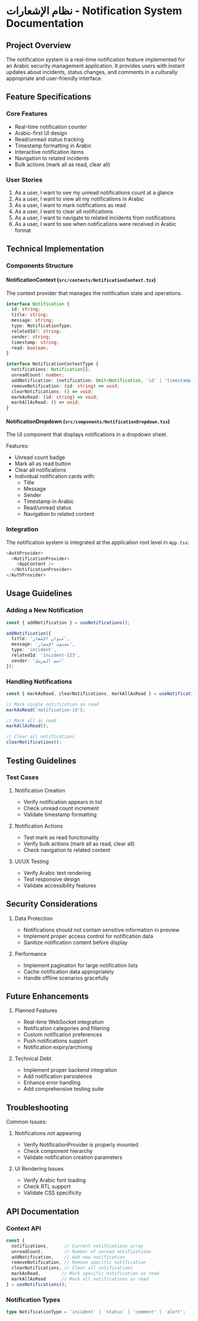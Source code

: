 # نظام الإشعارات - Notification System Documentation

## Project Overview
The notification system is a real-time notification feature implemented for an Arabic security management application. It provides users with instant updates about incidents, status changes, and comments in a culturally appropriate and user-friendly interface.

## Feature Specifications

### Core Features
- Real-time notification counter
- Arabic-first UI design
- Read/unread status tracking
- Timestamp formatting in Arabic
- Interactive notification items
- Navigation to related incidents
- Bulk actions (mark all as read, clear all)

### User Stories
1. As a user, I want to see my unread notifications count at a glance
2. As a user, I want to view all my notifications in Arabic
3. As a user, I want to mark notifications as read
4. As a user, I want to clear all notifications
5. As a user, I want to navigate to related incidents from notifications
6. As a user, I want to see when notifications were received in Arabic format

## Technical Implementation

### Components Structure

#### NotificationContext (`src/contexts/NotificationContext.tsx`)
The context provider that manages the notification state and operations.

```typescript
interface Notification {
  id: string;
  title: string;
  message: string;
  type: NotificationType;
  relatedId?: string;
  sender: string;
  timestamp: string;
  read: boolean;
}

interface NotificationContextType {
  notifications: Notification[];
  unreadCount: number;
  addNotification: (notification: Omit<Notification, 'id' | 'timestamp' | 'read'>) => void;
  removeNotification: (id: string) => void;
  clearNotifications: () => void;
  markAsRead: (id: string) => void;
  markAllAsRead: () => void;
}
```

#### NotificationDropdown (`src/components/NotificationDropdown.tsx`)
The UI component that displays notifications in a dropdown sheet.

Features:
- Unread count badge
- Mark all as read button
- Clear all notifications
- Individual notification cards with:
  - Title
  - Message
  - Sender
  - Timestamp in Arabic
  - Read/unread status
  - Navigation to related content

### Integration

The notification system is integrated at the application root level in `App.tsx`:

```typescript
<AuthProvider>
  <NotificationProvider>
    <AppContent />
  </NotificationProvider>
</AuthProvider>
```

## Usage Guidelines

### Adding a New Notification
```typescript
const { addNotification } = useNotifications();

addNotification({
  title: 'عنوان الإشعار',
  message: 'محتوى الإشعار',
  type: 'incident',
  relatedId: 'incident-123',
  sender: 'اسم المرسل'
});
```

### Handling Notifications
```typescript
const { markAsRead, clearNotifications, markAllAsRead } = useNotifications();

// Mark single notification as read
markAsRead('notification-id');

// Mark all as read
markAllAsRead();

// Clear all notifications
clearNotifications();
```

## Testing Guidelines

### Test Cases
1. Notification Creation
   - Verify notification appears in list
   - Check unread count increment
   - Validate timestamp formatting

2. Notification Actions
   - Test mark as read functionality
   - Verify bulk actions (mark all as read, clear all)
   - Check navigation to related content

3. UI/UX Testing
   - Verify Arabic text rendering
   - Test responsive design
   - Validate accessibility features

## Security Considerations

1. Data Protection
   - Notifications should not contain sensitive information in preview
   - Implement proper access control for notification data
   - Sanitize notification content before display

2. Performance
   - Implement pagination for large notification lists
   - Cache notification data appropriately
   - Handle offline scenarios gracefully

## Future Enhancements

1. Planned Features
   - Real-time WebSocket integration
   - Notification categories and filtering
   - Custom notification preferences
   - Push notifications support
   - Notification expiry/archiving

2. Technical Debt
   - Implement proper backend integration
   - Add notification persistence
   - Enhance error handling
   - Add comprehensive testing suite

## Troubleshooting

Common Issues:
1. Notifications not appearing
   - Verify NotificationProvider is properly mounted
   - Check component hierarchy
   - Validate notification creation parameters

2. UI Rendering Issues
   - Verify Arabic font loading
   - Check RTL support
   - Validate CSS specificity

## API Documentation

### Context API
```typescript
const {
  notifications,      // Current notifications array
  unreadCount,        // Number of unread notifications
  addNotification,    // Add new notification
  removeNotification, // Remove specific notification
  clearNotifications, // Clear all notifications
  markAsRead,        // Mark specific notification as read
  markAllAsRead      // Mark all notifications as read
} = useNotifications();
```

### Notification Types
```typescript
type NotificationType = 'incident' | 'status' | 'comment' | 'alert';
``` 